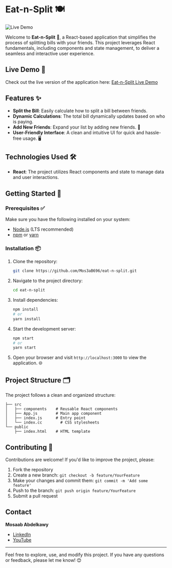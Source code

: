 # Eat-n-Split 🍽️

![Live Demo](https://img.shields.io/badge/Live_Demo-Visit_Now-green?style=for-the-badge&logo=netlify)

Welcome to **Eat-n-Split** 🎉, a React-based application that simplifies the process of splitting bills with your friends. This project leverages React fundamentals, including components and state management, to deliver a seamless and interactive user experience.

## Live Demo 🚀

Check out the live version of the application here: [Eat-n-Split Live Demo](https://eat-n-split-rho-lac.vercel.app/)

## Features ✨

- **Split the Bill**: Easily calculate how to split a bill between friends.
- **Dynamic Calculations**: The total bill dynamically updates based on who is paying.
- **Add New Friends**: Expand your list by adding new friends. 👥
- **User-Friendly Interface**: A clean and intuitive UI for quick and hassle-free usage. 🖥️

## Technologies Used 🛠️

- **React**: The project utilizes React components and state to manage data and user interactions.

## Getting Started 🏁

### Prerequisites ✅

Make sure you have the following installed on your system:

- [Node.js](https://nodejs.org/) (LTS recommended)
- [npm](https://www.npmjs.com/) or [yarn](https://yarnpkg.com/)

### Installation 📦

1. Clone the repository:

   ```bash
   git clone https://github.com/Mos3aB696/eat-n-split.git
   ```

2. Navigate to the project directory:

   ```bash
   cd eat-n-split
   ```

3. Install dependencies:

   ```bash
   npm install
   # or
   yarn install
   ```

4. Start the development server:

   ```bash
   npm start
   # or
   yarn start
   ```

5. Open your browser and visit `http://localhost:3000` to view the application. 🌐

## Project Structure 🗂️

The project follows a clean and organized structure:

```
├── src
│   ├── components    # Reusable React components
│   ├── App.js        # Main app component
│   ├── index.js      # Entry point
│   └── index.cc        # CSS stylesheets
└── public
    ├── index.html    # HTML template
```

## Contributing 🤝

Contributions are welcome! If you'd like to improve the project, please:

1. Fork the repository
2. Create a new branch: `git checkout -b feature/YourFeature`
3. Make your changes and commit them: `git commit -m 'Add some feature'`
4. Push to the branch: `git push origin feature/YourFeature`
5. Submit a pull request

## Contact

**Mosaab Abdelkawy**

- [LinkedIn](https://www.linkedin.com/in/mosaab-abdelkawy/)
- [YouTube](https://youtube.com/@tapseta696?si=7q1LRJdUoOW2Yamk)

---

Feel free to explore, use, and modify this project. If you have any questions or feedback, please let me know! 😊
